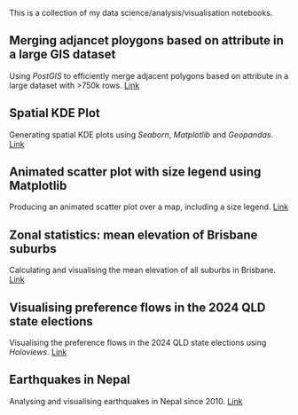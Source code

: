 This is a collection of my data science/analysis/visualisation notebooks.

## Merging adjancet ploygons based on attribute in a large GIS dataset
Using *PostGIS* to efficiently merge adjacent polygons based on attribute in a large dataset with
\>750k rows. [Link](https://sandeepdhakal.github.io/notebooks/notebooks/merging-adjacent-polygons-on-attribute.html)

## Spatial KDE Plot
Generating spatial KDE plots using *Seaborn*, *Matplotlib* and *Geopandas*. [Link](https://sandeepdhakal.github.io/notebooks/notebooks/spatial-kde-plot.html)

## Animated scatter plot with size legend using Matplotlib
Producing an animated scatter plot over a map, including a size legend. [Link](https://sandeepdhakal.github.io/notebooks/notebooks/matplotlib-animation-with-legend.html)

## Zonal statistics: mean elevation of Brisbane suburbs
Calculating and visualising the mean elevation of all suburbs in Brisbane. [Link](https://sandeepdhakal.github.io/notebooks/notebooks/brisbane-suburbs-mean-elevation.html) 

## Visualising preference flows in the 2024 QLD state elections 
Visualising the preference flows in the 2024 QLD state elections using *Holoviews*. [Link](https://sandeepdhakal.github.io/notebooks/notebooks/qld-election-2024-pref-flows.html)

## Earthquakes in Nepal
Analysing and visualising earthquakes in Nepal since 2010.
[Link](https://sandeepdhakal.github.io/notebooks/notebooks/nepal-earthquakes.html)

